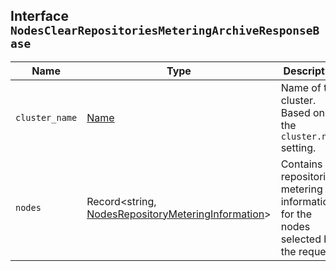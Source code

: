 ## Interface `NodesClearRepositoriesMeteringArchiveResponseBase`

| Name | Type | Description |
| - | - | - |
| `cluster_name` | [Name](./Name.md) | Name of the cluster. Based on the `cluster.name` setting. |
| `nodes` | Record<string, [NodesRepositoryMeteringInformation](./NodesRepositoryMeteringInformation.md)> | Contains repositories metering information for the nodes selected by the request. |
